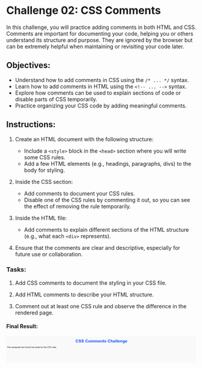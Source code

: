 # Challenge 02: CSS Comments

In this challenge, you will practice adding comments in both HTML and CSS. Comments are important for documenting your code, helping you or others understand its structure and purpose. They are ignored by the browser but can be extremely helpful when maintaining or revisiting your code later.

## Objectives:
- Understand how to add comments in CSS using the `/* ... */` syntax.
- Learn how to add comments in HTML using the `<!-- ... -->` syntax.
- Explore how comments can be used to explain sections of code or disable parts of CSS temporarily.
- Practice organizing your CSS code by adding meaningful comments.

## Instructions:

1. Create an HTML document with the following structure:
   - Include a `<style>` block in the `<head>` section where you will write some CSS rules.
   - Add a few HTML elements (e.g., headings, paragraphs, divs) to the body for styling.

2. Inside the CSS section:
   - Add comments to document your CSS rules.
   - Disable one of the CSS rules by commenting it out, so you can see the effect of removing the rule temporarily.
   
3. Inside the HTML file:
   - Add comments to explain different sections of the HTML structure (e.g., what each `<div>` represents).
   
4. Ensure that the comments are clear and descriptive, especially for future use or collaboration.

### Tasks:

1. Add CSS comments to document the styling in your CSS file.

2. Add HTML comments to describe your HTML structure.

3. Comment out at least one CSS rule and observe the difference in the rendered page.

#### Final Result:

![Challenge 2 Image Result](../Images/Challenge2Result.png)

